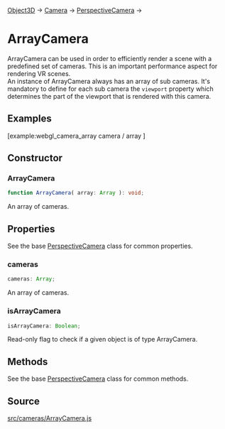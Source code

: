 [Object3D](en\core\Object3D.html) → [Camera](en\cameras\Camera.html) →
[PerspectiveCamera](en\cameras\PerspectiveCamera.html) →

# ArrayCamera

ArrayCamera can be used in order to efficiently render a scene with a
predefined set of cameras. This is an important performance aspect for
rendering VR scenes.  
An instance of ArrayCamera always has an array of sub cameras. It's mandatory
to define for each sub camera the `viewport` property which determines the
part of the viewport that is rendered with this camera.

## Examples

[example:webgl_camera_array camera / array ]

## Constructor

### ArrayCamera

  
  
```ts  
function ArrayCamera( array: Array ): void;  
```  

An array of cameras.

## Properties

See the base [PerspectiveCamera](en\cameras\PerspectiveCamera.html) class for
common properties.

### cameras

  
  
```ts  
cameras: Array;  
```  

An array of cameras.

### isArrayCamera

  
  
```ts  
isArrayCamera: Boolean;  
```  

Read-only flag to check if a given object is of type ArrayCamera.

## Methods

See the base [PerspectiveCamera](en\cameras\PerspectiveCamera.html) class for
common methods.

## Source

<a
href="https://github.com/mrdoob/three.js/blob/master/src/cameras/ArrayCamera.js">src/cameras/ArrayCamera.js</a>

